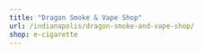 ```yaml
---
title: "Dragon Smoke & Vape Shop"
url: /indianapolis/dragon-smoke-and-vape-shop/
shop: e-cigarette
---
```

